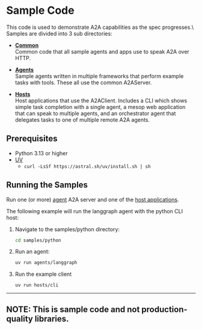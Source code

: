 # Sample Code

This code is used to demonstrate A2A capabilities as the spec progresses.\ Samples are divided into 3 sub directories:

* [**Common**](/samples/python/common)  
Common code that all sample agents and apps use to speak A2A over HTTP. 

* [**Agents**](/samples/python/agents/README.md)  
Sample agents written in multiple frameworks that perform example tasks with tools. These all use the common A2AServer.

* [**Hosts**](/samples/python/hosts/README.md)  
Host applications that use the A2AClient. Includes a CLI which shows simple task completion with a single agent, a mesop web application that can speak to multiple agents, and an orchestrator agent that delegates tasks to one of multiple remote A2A agents.

## Prerequisites

- Python 3.13 or higher
- [UV](https://docs.astral.sh/uv/)
  - ```curl -LsSf https://astral.sh/uv/install.sh | sh```

## Running the Samples

Run one (or more) [agent](/samples/python/agents/README.md) A2A server and one of the [host applications](/samples/python/hosts/README.md). 

The following example will run the langgraph agent with the python CLI host:

1. Navigate to the samples/python directory:
    ```bash
    cd samples/python
    ```
2. Run an agent:
    ```bash
    uv run agents/langgraph
    ```
3. Run the example client
    ```
    uv run hosts/cli
    ```
---
**NOTE:** 
This is sample code and not production-quality libraries.
---

